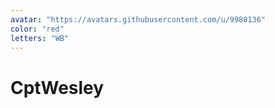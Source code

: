 ```yaml
---
avatar: "https://avatars.githubusercontent.com/u/9980136"
color: "red"
letters: "WB"
---
```


# CptWesley

